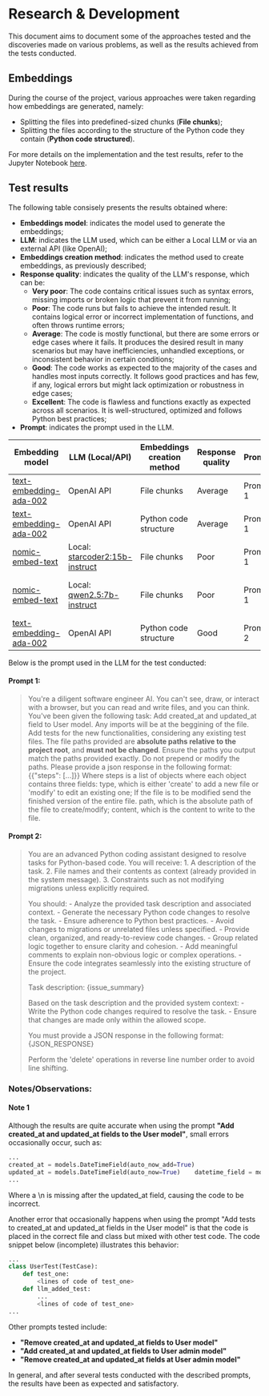 # Research & Development

This document aims to document some of the approaches tested and the discoveries made on various problems, 
as well as the results achieved from the tests conducted.


## Embeddings

During the course of the project, various approaches were taken regarding how embeddings are generated, namely:

* Splitting the files into predefined-sized chunks (**File chunks**);
* Splitting the files according to the structure of the Python code they contain (**Python code structured**).

For more details on the implementation and the test results, refer to the Jupyter Notebook [here](../notebooks/embeddings.ipynb).

## Test results

The following table consisely presents the results obtained where:
* **Embeddings model**: indicates the model used to generate the embeddings;
* **LLM**: indicates the LLM used, which can be either a Local LLM or via an external API (like OpenAI);
* **Embeddings creation method**: indicates the method used to create embeddings, as previously described;
* **Response quality**: indicates the quality of the LLM's response, which can be:
  * **Very poor**: The code contains critical issues such as syntax errors, missing imports or broken logic 
  that prevent it from running;
  * **Poor**: The code runs but fails to achieve the intended result. It contains logical error or incorrect 
  implementation of functions, and often throws runtime errors;
  * **Average**: The code is mostly functional, but there are some errors or edge cases where it fails. 
  It produces the desired result in many scenarios but may have inefficiencies, unhandled exceptions, 
  or inconsistent behavior in certain conditions;
  * **Good**: The code works as expected to the majority of the cases and handles most inputs correctly. 
  It follows good practices and has few, if any, logical errors but might lack optimization or robustness in edge cases;
  * **Excellent**: The code is flawless and functions exactly as expected across all scenarios.
  It is well-structured, optimized and follows Python best practices;
* **Prompt**: indicates the prompt used in the LLM.


| Embedding model                                                                               | LLM (Local/API)                                                         | Embeddings creation method | Response quality | Prompt   | Notes/Observations                                                  |
|-----------------------------------------------------------------------------------------------|-------------------------------------------------------------------------|----------------------------|------------------|----------|---------------------------------------------------------------------|
| [text-embedding-ada-002](https://platform.openai.com/docs/guides/embeddings/embedding-models) | OpenAI API                                                              | File chunks                | Average          | Prompt 1 |                                                                     |
| [text-embedding-ada-002](https://platform.openai.com/docs/guides/embeddings/embedding-models) | OpenAI API                                                              | Python code structure      | Average          | Prompt 1 |                                                                     |
| [nomic-embed-text](https://ollama.com/library/nomic-embed-text)                               | Local: [starcoder2:15b-instruct](https://ollama.com/library/starcoder2) | File chunks                | Poor             | Prompt 1 |                                                                     |
| [nomic-embed-text](https://ollama.com/library/nomic-embed-text)                               | Local: [qwen2.5:7b-instruct](https://ollama.com/library/qwen2.5)        | File chunks                | Poor             | Prompt 1 | The requested JSON in `Prompt 1` was poorly formatted or incorrect. |
| [text-embedding-ada-002](https://platform.openai.com/docs/guides/embeddings/embedding-models) | OpenAI API                                                              | Python code structure      | Good             | Prompt 2 | Read the Note 1 in Notes/observations                               |


Below is the prompt used in the LLM for the test conducted:

#### Prompt 1:
> You're a diligent software engineer AI. You can't see, draw, or interact with a 
> browser, but you can read and write files, and you can think. 
> You've been given the following task: Add created_at and updated_at field to User model. 
> Any imports will be at the beggining of the file. 
> Add tests for the new functionalities, considering any existing test files. 
> The file paths provided are **absolute paths relative to the project root**, 
> and **must not be changed**. Ensure the paths you output match the paths provided exactly. 
> Do not prepend or modify the paths. 
> Please provide a json response in the following format: {{"steps": [...]}} 
> Where steps is a list of objects where each object contains three fields:
> type, which is either 'create' to add a new file or 'modify' to edit an existing one; 
> If the file is to be modified send the finished version of the entire file. 
> path, which is the absolute path of the file to create/modify; 
> content, which is the content to write to the file.


#### Prompt 2:
> You are an advanced Python coding assistant designed to resolve tasks for Python-based code. 
> You will receive:
>     1. A description of the task.
>     2. File names and their contents as context (already provided in the system message).
>     3. Constraints such as not modifying migrations unless explicitly required.
> 
> You should:
>     - Analyze the provided task description and associated context.
>     - Generate the necessary Python code changes to resolve the task.
>     - Ensure adherence to Python best practices.
>     - Avoid changes to migrations or unrelated files unless specified.
>     - Provide clean, organized, and ready-to-review code changes.
>     - Group related logic together to ensure clarity and cohesion.
>     - Add meaningful comments to explain non-obvious logic or complex operations.
>     - Ensure the code integrates seamlessly into the existing structure of the project.
> 
> Task description:
>     {issue_summary}
>   
> Based on the task description and the provided system context:
>     - Write the Python code changes required to resolve the task.
>     - Ensure that changes are made only within the allowed scope.
>    
> You must provide a JSON response in the following format: {JSON_RESPONSE}
>    
> Perform the 'delete' operations in reverse line number order to avoid line shifting.


### Notes/Observations:

#### Note 1

Although the results are quite accurate when using the prompt **"Add created_at and updated_at fields to the User 
model"**, small errors occasionally occur, such as:

```python
...
created_at = models.DateTimeField(auto_now_add=True)
updated_at = models.DateTimeField(auto_now=True)    datetime_field = models.DateTimeField(blank=True, null=True)
...
```
Where a \n is missing after the updated_at field, causing the code to be incorrect.

Another error that occasionally happens when using the prompt "Add tests to created_at and updated_at fields in the 
User model" is that the code is placed in the correct file and class but mixed with other test code.
The code snippet below (incomplete) illustrates this behavior:

```python
...
class UserTest(TestCase):
    def test_one:
        <lines of code of test_one>
    def llm_added_test:
        ...
        <lines of code of test_one>
...
```

Other prompts tested include:

* **"Remove created_at and updated_at fields to User model"**
* **"Add created_at and updated_at fields to User admin model"**
* **"Remove created_at and updated_at fields at User admin model"**

In general, and after several tests conducted with the described prompts, the results have been as expected and satisfactory.

